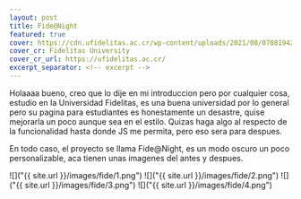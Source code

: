 ```yaml
---
layout: post
title: Fide@Night
featured: true
cover: https://cdn.ufidelitas.ac.cr/wp-content/uploads/2021/08/07081942/Untitled-5-1-1240x780-1.jpg
cover_cr: Fidelitas University
cover_cr_url: https://ufidelitas.ac.cr/
excerpt_separator: <!-- excerpt -->
---
```


Holaaaa bueno, creo que lo dije en mi introduccion pero por cualquier cosa, estudio en la Universidad Fidelitas, es una buena universidad por lo general pero su pagina para estudiantes es honestamente un desastre, quise mejorarla un poco aunque sea en el estilo. Quizas haga algo al respecto de la funcionalidad hasta donde JS me permita, pero eso sera para despues.

<!-- excerpt -->

En todo caso, el proyecto se llama Fide@Night, es un modo oscuro un poco personalizable, aca tienen unas imagenes del antes y despues.

![]("{{ site.url }}/images/fide/1.png")
![]("{{ site.url }}/images/fide/2.png")
![]("{{ site.url }}/images/fide/3.png")
![]("{{ site.url }}/images/fide/4.png")